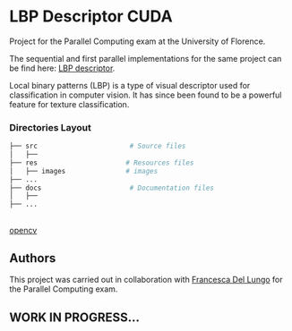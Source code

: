 # LBP Descriptor CUDA
Project for the Parallel Computing exam at the University of Florence.

The sequential and first parallel implementations for the same project can be find here: [LBP descriptor](https://github.com/matpetrone/LBP_Descriptor).

Local binary patterns (LBP) is a type of visual descriptor used for classification in computer vision. It has since been found to be a powerful feature for texture classification.

### Directories Layout

```bash
├── src                       # Source files
│   ├── 
├── res                      # Resources files
│   ├── images               # images
├── ...
├── docs                      # Documentation files
│   ├── 
├── ...
```

## 
[opencv](https://docs.opencv.org/master/d7/d9f/tutorial_linux_install.html) 

## Authors
This project was carried out in collaboration with [Francesca Del Lungo](https://github.com/francidellungo) for the Parallel Computing exam.

## WORK IN PROGRESS...

